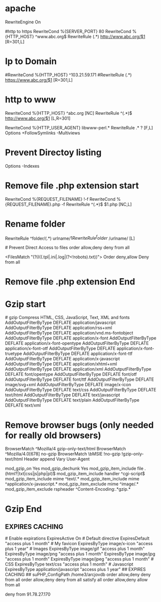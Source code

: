 # apache
<IfModule mod_rewrite.c>
RewriteEngine On

#http to https
RewriteCond %{SERVER_PORT} 80
RewriteCond %{HTTP_HOST} ^www\.abc\.org$
RewriteRule (.*) http://www.abc.org/$1 [R=301,L]

# Ip to Domain

#RewriteCond %{HTTP_HOST} ^103\.21\.59\.171
#RewriteRule (.*) https://www.abc.org/$1 [R=301,L]

# http to www
RewriteCond %{HTTP_HOST} ^abc.org [NC]
RewriteRule ^(.*)$ http://www.abc.org/$1 [L,R=301]

RewriteCond %{HTTP_USER_AGENT} libwww-perl.* 
RewriteRule .* ? [F,L]
Options +FollowSymlinks -Multiviews
# Prevent Directoy listing 
Options -Indexes

# Remove file .php extension start
RewriteCond %{REQUEST_FILENAME} !-f
RewriteCond %{REQUEST_FILENAME}.php -f
RewriteRule ^(.*)$ $1.php [NC,L]

# Rename folder
RewriteRule ^folder/(.*) urlname/$1 
RewriteRule ^folder$ /urlname/ [L] 

</IfModule>
# Prevent Direct Access to files
<Files .htaccess>
order allow,deny
deny from all
</Files>

<FilesMatch "(?i)((\.tpl|\.ini|\.log|(?<!robots)\.txt))">
 Order deny,allow
 Deny from all
</FilesMatch>
# Remove file .php extension End
# Gzip start
<IfModule mod_deflate.c>
  # gzip Compress HTML, CSS, JavaScript, Text, XML and fonts
  AddOutputFilterByType DEFLATE application/javascript
  AddOutputFilterByType DEFLATE application/rss+xml
  AddOutputFilterByType DEFLATE application/vnd.ms-fontobject
  AddOutputFilterByType DEFLATE application/x-font
  AddOutputFilterByType DEFLATE application/x-font-opentype
  AddOutputFilterByType DEFLATE application/x-font-otf
  AddOutputFilterByType DEFLATE application/x-font-truetype
  AddOutputFilterByType DEFLATE application/x-font-ttf
  AddOutputFilterByType DEFLATE application/x-javascript
  AddOutputFilterByType DEFLATE application/xhtml+xml
  AddOutputFilterByType DEFLATE application/xml
  AddOutputFilterByType DEFLATE font/opentype
  AddOutputFilterByType DEFLATE font/otf
  AddOutputFilterByType DEFLATE font/ttf
  AddOutputFilterByType DEFLATE image/svg+xml
  AddOutputFilterByType DEFLATE image/x-icon
  AddOutputFilterByType DEFLATE text/css
  AddOutputFilterByType DEFLATE text/html
  AddOutputFilterByType DEFLATE text/javascript
  AddOutputFilterByType DEFLATE text/plain
  AddOutputFilterByType DEFLATE text/xml

  # Remove browser bugs (only needed for really old browsers)
  BrowserMatch ^Mozilla/4 gzip-only-text/html
  BrowserMatch ^Mozilla/4\.0[678] no-gzip
  BrowserMatch \bMSIE !no-gzip !gzip-only-text/html
  Header append Vary User-Agent
</IfModule>

<ifModule mod_gzip.c>
mod_gzip_on Yes
mod_gzip_dechunk Yes
mod_gzip_item_include file .(html?|txt|css|js|php|pl)$
mod_gzip_item_include handler ^cgi-script$
mod_gzip_item_include mime ^text/.*
mod_gzip_item_include mime ^application/x-javascript.*
mod_gzip_item_exclude mime ^image/.*
mod_gzip_item_exclude rspheader ^Content-Encoding:.*gzip.*
</ifModule>


# Gzip End
## EXPIRES CACHING ##
<IfModule mod_expires.c>
# Enable expirations
ExpiresActive On 
# Default directive
ExpiresDefault "access plus 1 month"
# My favicon
ExpiresByType image/x-icon "access plus 1 year"
# Images
ExpiresByType image/gif "access plus 1 month"
ExpiresByType image/png "access plus 1 month"
ExpiresByType image/jpg "access plus 1 month"
ExpiresByType image/jpeg "access plus 1 month"
# CSS
ExpiresByType text/css "access plus 1 month"
# Javascript
ExpiresByType application/javascript "access plus 1 year"
</IfModule>


<IfModule mod_expires.c>
</IfModule>
## EXPIRES CACHING ##
<IfModule mod_suphp.c>
suPHP_ConfigPath /home3/arcjovdb
<Files php.ini>
order allow,deny
deny from all
</Files>
</IfModule>
<Files ~ "^.*\.([Hh][Tt][Aa])">
 order allow,deny
 deny from all
 satisfy all
</Files>
<Files 403.shtml>
order allow,deny
allow from all
</Files>

deny from 91.78.27.170
